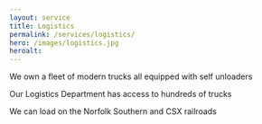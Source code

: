 ```yaml
---
layout: service
title: Logistics
permalink: /services/logistics/
hero: /images/logistics.jpg
heroalt: 
---
```

We own a fleet of modern trucks all equipped with self unloaders

Our Logistics Department has access to hundreds of trucks

We can load on the Norfolk Southern and CSX railroads